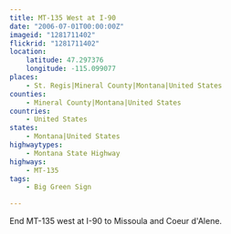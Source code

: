 ```yaml
---
title: MT-135 West at I-90
date: "2006-07-01T00:00:00Z"
imageid: "1281711402"
flickrid: "1281711402"
location:
    latitude: 47.297376
    longitude: -115.099077
places:
    - St. Regis|Mineral County|Montana|United States
counties:
    - Mineral County|Montana|United States
countries:
    - United States
states:
    - Montana|United States
highwaytypes:
    - Montana State Highway
highways:
    - MT-135
tags:
    - Big Green Sign

---
```

End MT-135 west at I-90 to Missoula and Coeur d'Alene.